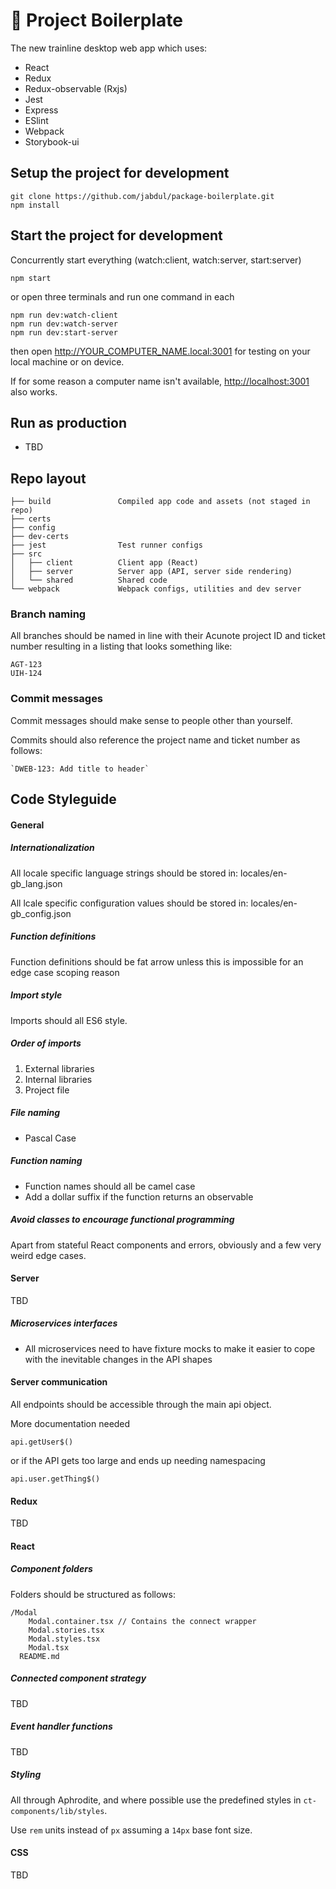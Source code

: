 # 🚀  Project Boilerplate

The new trainline desktop web app which uses:

- React
- Redux
- Redux-observable (Rxjs)
- Jest
- Express
- ESlint
- Webpack
- Storybook-ui

## Setup the project for development

    git clone https://github.com/jabdul/package-boilerplate.git
    npm install

## Start the project for development

Concurrently start everything (watch:client, watch:server, start:server)

    npm start

or open three terminals and run one command in each

    npm run dev:watch-client
    npm run dev:watch-server
    npm run dev:start-server

then open <http://YOUR_COMPUTER_NAME.local:3001> for testing on your local machine or on device.

If for some reason a computer name isn't available, <http://localhost:3001> also works.

## Run as production

- TBD

## Repo layout

    ├── build               Compiled app code and assets (not staged in repo)
    ├── certs
    ├── config
    ├── dev-certs
    ├── jest                Test runner configs
    ├── src
    │   ├── client          Client app (React)
    │   ├── server          Server app (API, server side rendering)
    │   └── shared          Shared code
    └── webpack             Webpack configs, utilities and dev server


### Branch naming

All branches should be named in line with their Acunote project ID and ticket number resulting in a listing that looks something like:

	AGT-123
	UIH-124

### Commit messages

Commit messages should make sense to people other than yourself.

Commits should also reference the project name and ticket number as follows:

	`DWEB-123: Add title to header`

## Code Styleguide

#### General
##### Internationalization

All locale specific language strings should be stored in:
	locales/en-gb_lang.json

All lcale specific configuration values should be stored in:
	locales/en-gb_config.json

##### Function definitions

Function definitions should be fat arrow unless this is impossible for an edge case scoping reason

##### Import style

Imports should all ES6 style.

##### Order of imports
1. External libraries
2. Internal libraries
3. Project file

##### File naming

- Pascal Case

##### Function naming
- Function names should all be camel case
- Add a dollar suffix if the function returns an observable

##### Avoid classes to encourage functional programming

Apart from stateful React components and errors, obviously and a few very weird edge cases.

#### Server

TBD

##### Microservices interfaces
- All microservices need to have fixture mocks to make it easier to cope with the inevitable changes in the API shapes

#### Server communication

All endpoints should be accessible through the main api object.

More documentation needed

```
api.getUser$()
```

or if the API gets too large and ends up needing namespacing

```
api.user.getThing$()
```

#### Redux

TBD

#### React

##### Component folders
Folders should be structured as follows:

	/Modal
    	Modal.container.tsx // Contains the connect wrapper
    	Modal.stories.tsx
    	Modal.styles.tsx
    	Modal.tsx
      README.md


##### Connected component strategy

TBD

##### Event handler functions

TBD

##### Styling

All through Aphrodite, and where possible use the predefined styles in `ct-components/lib/styles`.

Use `rem` units instead of `px` assuming a `14px` base font size.

#### CSS

TBD
